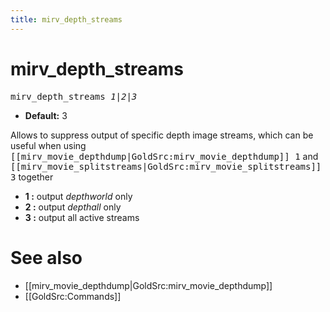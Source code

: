 ```yaml
---
title: mirv_depth_streams
---
```


# mirv_depth_streams

<tt>mirv_depth_streams _1|2|3_</tt>

* **Default:** 3

Allows to suppress output of specific depth image streams, which can be useful when using <tt>[[mirv_movie_depthdump|GoldSrc:mirv_movie_depthdump]] 1</tt> and <tt>[[mirv_movie_splitstreams|GoldSrc:mirv_movie_splitstreams]] 3</tt> together

* **1 :** output _depthworld_ only
* **2 :** output _depthall_ only
* **3 :** output all active streams

# See also

* [[mirv_movie_depthdump|GoldSrc:mirv_movie_depthdump]]
* [[GoldSrc:Commands]]
